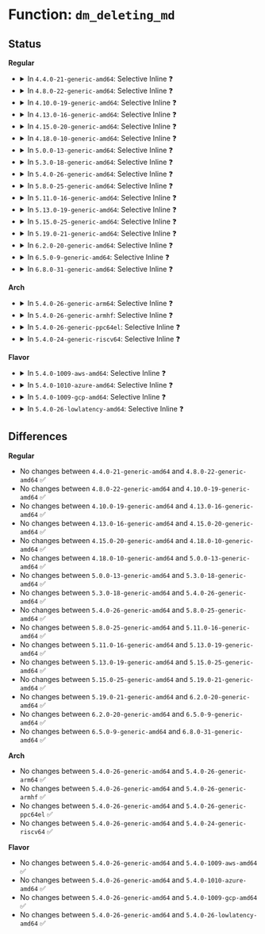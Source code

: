 # Function: <code>dm_deleting_md</code>

## Status
<b>Regular</b>
<ul>
<li>
<details>
<summary>In <code>4.4.0-21-generic-amd64</code>: Selective Inline ❓</summary>

```c
int dm_deleting_md(struct mapped_device * md)
```

```json
{
  "name": "dm_deleting_md",
  "collision_type": "Unique Global",
  "inline_type": "Selective",
  "funcs": [
    {
      "addr": 18446744071585804176,
      "name": "dm_deleting_md",
      "external": true,
      "loc": "drivers/md/dm.c:440",
      "file": "drivers/md/dm.c",
      "inline": "not declared, inlined",
      "caller_inline": [
        "drivers/md/dm.c:dm_blk_open",
        "drivers/md/dm.c:dm_get_md",
        "drivers/md/dm.c:dm_get_from_kobject"
      ],
      "caller_func": [
        "drivers/md/dm-ioctl.c:target_message"
      ]
    }
  ],
  "symbols": [
    {
      "addr": 18446744071585804176,
      "name": "dm_deleting_md",
      "section": ".text",
      "bind": "STB_GLOBAL",
      "size": 25
    }
  ]
}
```
</details>
</li>
<li>
<details>
<summary>In <code>4.8.0-22-generic-amd64</code>: Selective Inline ❓</summary>

```c
int dm_deleting_md(struct mapped_device * md)
```

```json
{
  "name": "dm_deleting_md",
  "collision_type": "Unique Global",
  "inline_type": "Selective",
  "funcs": [
    {
      "addr": 18446744071586204437,
      "name": "dm_deleting_md",
      "external": true,
      "loc": "drivers/md/dm.c:294",
      "file": "drivers/md/dm.c",
      "inline": "not declared, inlined",
      "caller_inline": [
        "drivers/md/dm.c:dm_get_from_kobject",
        "drivers/md/dm.c:dm_get_md",
        "drivers/md/dm.c:dm_blk_open"
      ],
      "caller_func": [
        "drivers/md/dm-ioctl.c:target_message"
      ]
    }
  ],
  "symbols": [
    {
      "addr": 18446744071586199520,
      "name": "dm_deleting_md",
      "section": ".text",
      "bind": "STB_GLOBAL",
      "size": 25
    }
  ]
}
```
</details>
</li>
<li>
<details>
<summary>In <code>4.10.0-19-generic-amd64</code>: Selective Inline ❓</summary>

```c
int dm_deleting_md(struct mapped_device * md)
```

```json
{
  "name": "dm_deleting_md",
  "collision_type": "Unique Global",
  "inline_type": "Selective",
  "funcs": [
    {
      "addr": 18446744071586408901,
      "name": "dm_deleting_md",
      "external": true,
      "loc": "drivers/md/dm.c:294",
      "file": "drivers/md/dm.c",
      "inline": "not declared, inlined",
      "caller_inline": [
        "drivers/md/dm.c:dm_get_from_kobject",
        "drivers/md/dm.c:dm_get_md",
        "drivers/md/dm.c:dm_blk_open"
      ],
      "caller_func": [
        "drivers/md/dm-ioctl.c:target_message"
      ]
    }
  ],
  "symbols": [
    {
      "addr": 18446744071586404000,
      "name": "dm_deleting_md",
      "section": ".text",
      "bind": "STB_GLOBAL",
      "size": 25
    }
  ]
}
```
</details>
</li>
<li>
<details>
<summary>In <code>4.13.0-16-generic-amd64</code>: Selective Inline ❓</summary>

```c
int dm_deleting_md(struct mapped_device * md)
```

```json
{
  "name": "dm_deleting_md",
  "collision_type": "Unique Global",
  "inline_type": "Selective",
  "funcs": [
    {
      "addr": 18446744071586512373,
      "name": "dm_deleting_md",
      "external": true,
      "loc": "drivers/md/dm.c:289",
      "file": "drivers/md/dm.c",
      "inline": "not declared, inlined",
      "caller_inline": [
        "drivers/md/dm.c:dm_get_from_kobject",
        "drivers/md/dm.c:dm_get_md",
        "drivers/md/dm.c:dm_blk_open"
      ],
      "caller_func": [
        "drivers/md/dm-ioctl.c:target_message"
      ]
    }
  ],
  "symbols": [
    {
      "addr": 18446744071586507424,
      "name": "dm_deleting_md",
      "section": ".text",
      "bind": "STB_GLOBAL",
      "size": 25
    }
  ]
}
```
</details>
</li>
<li>
<details>
<summary>In <code>4.15.0-20-generic-amd64</code>: Selective Inline ❓</summary>

```c
int dm_deleting_md(struct mapped_device * md)
```

```json
{
  "name": "dm_deleting_md",
  "collision_type": "Unique Global",
  "inline_type": "Selective",
  "funcs": [
    {
      "addr": 18446744071586979789,
      "name": "dm_deleting_md",
      "external": true,
      "loc": "drivers/md/dm.c:296",
      "file": "drivers/md/dm.c",
      "inline": "not declared, inlined",
      "caller_inline": [
        "drivers/md/dm.c:dm_get_from_kobject",
        "drivers/md/dm.c:dm_get_md",
        "drivers/md/dm.c:dm_blk_open"
      ],
      "caller_func": [
        "drivers/md/dm-ioctl.c:target_message"
      ]
    }
  ],
  "symbols": [
    {
      "addr": 18446744071586974976,
      "name": "dm_deleting_md",
      "section": ".text",
      "bind": "STB_GLOBAL",
      "size": 22
    }
  ]
}
```
</details>
</li>
<li>
<details>
<summary>In <code>4.18.0-10-generic-amd64</code>: Selective Inline ❓</summary>

```c
int dm_deleting_md(struct mapped_device * md)
```

```json
{
  "name": "dm_deleting_md",
  "collision_type": "Unique Global",
  "inline_type": "Selective",
  "funcs": [
    {
      "addr": 18446744071587276582,
      "name": "dm_deleting_md",
      "external": true,
      "loc": "drivers/md/dm.c:342",
      "file": "drivers/md/dm.c",
      "inline": "not declared, inlined",
      "caller_inline": [
        "drivers/md/dm.c:dm_get_from_kobject",
        "drivers/md/dm.c:dm_get_md",
        "drivers/md/dm.c:dm_blk_open"
      ],
      "caller_func": [
        "drivers/md/dm-ioctl.c:target_message"
      ]
    }
  ],
  "symbols": [
    {
      "addr": 18446744071587271696,
      "name": "dm_deleting_md",
      "section": ".text",
      "bind": "STB_GLOBAL",
      "size": 22
    }
  ]
}
```
</details>
</li>
<li>
<details>
<summary>In <code>5.0.0-13-generic-amd64</code>: Selective Inline ❓</summary>

```c
int dm_deleting_md(struct mapped_device * md)
```

```json
{
  "name": "dm_deleting_md",
  "collision_type": "Unique Global",
  "inline_type": "Selective",
  "funcs": [
    {
      "addr": 18446744071587456806,
      "name": "dm_deleting_md",
      "external": true,
      "loc": "drivers/md/dm.c:342",
      "file": "drivers/md/dm.c",
      "inline": "not declared, inlined",
      "caller_inline": [
        "drivers/md/dm.c:dm_get_from_kobject",
        "drivers/md/dm.c:dm_get_md",
        "drivers/md/dm.c:dm_blk_open"
      ],
      "caller_func": [
        "drivers/md/dm-ioctl.c:target_message"
      ]
    }
  ],
  "symbols": [
    {
      "addr": 18446744071587452224,
      "name": "dm_deleting_md",
      "section": ".text",
      "bind": "STB_GLOBAL",
      "size": 22
    }
  ]
}
```
</details>
</li>
<li>
<details>
<summary>In <code>5.3.0-18-generic-amd64</code>: Selective Inline ❓</summary>

```c
int dm_deleting_md(struct mapped_device * md)
```

```json
{
  "name": "dm_deleting_md",
  "collision_type": "Unique Global",
  "inline_type": "Selective",
  "funcs": [
    {
      "addr": 18446744071587730150,
      "name": "dm_deleting_md",
      "external": true,
      "loc": "drivers/md/dm.c:324",
      "file": "drivers/md/dm.c",
      "inline": "not declared, inlined",
      "caller_inline": [
        "drivers/md/dm.c:dm_get_from_kobject",
        "drivers/md/dm.c:dm_get_md",
        "drivers/md/dm.c:dm_blk_open"
      ],
      "caller_func": [
        "drivers/md/dm-ioctl.c:target_message"
      ]
    }
  ],
  "symbols": [
    {
      "addr": 18446744071587726224,
      "name": "dm_deleting_md",
      "section": ".text",
      "bind": "STB_GLOBAL",
      "size": 22
    }
  ]
}
```
</details>
</li>
<li>
<details>
<summary>In <code>5.4.0-26-generic-amd64</code>: Selective Inline ❓</summary>

```c
int dm_deleting_md(struct mapped_device * md)
```

```json
{
  "name": "dm_deleting_md",
  "collision_type": "Unique Global",
  "inline_type": "Selective",
  "funcs": [
    {
      "addr": 18446744071587934502,
      "name": "dm_deleting_md",
      "external": true,
      "loc": "drivers/md/dm.c:324",
      "file": "drivers/md/dm.c",
      "inline": "not declared, inlined",
      "caller_inline": [
        "drivers/md/dm.c:dm_get_from_kobject",
        "drivers/md/dm.c:dm_get_md",
        "drivers/md/dm.c:dm_blk_open"
      ],
      "caller_func": [
        "drivers/md/dm-ioctl.c:target_message"
      ]
    }
  ],
  "symbols": [
    {
      "addr": 18446744071587930576,
      "name": "dm_deleting_md",
      "section": ".text",
      "bind": "STB_GLOBAL",
      "size": 22
    }
  ]
}
```
</details>
</li>
<li>
<details>
<summary>In <code>5.8.0-25-generic-amd64</code>: Selective Inline ❓</summary>

```c
int dm_deleting_md(struct mapped_device * md)
```

```json
{
  "name": "dm_deleting_md",
  "collision_type": "Unique Global",
  "inline_type": "Selective",
  "funcs": [
    {
      "addr": 18446744071588786934,
      "name": "dm_deleting_md",
      "external": true,
      "loc": "drivers/md/dm.c:328",
      "file": "drivers/md/dm.c",
      "inline": "not declared, inlined",
      "caller_inline": [
        "drivers/md/dm.c:dm_get_from_kobject",
        "drivers/md/dm.c:dm_get_md",
        "drivers/md/dm.c:dm_blk_open"
      ],
      "caller_func": [
        "drivers/md/dm-ioctl.c:target_message"
      ]
    }
  ],
  "symbols": [
    {
      "addr": 18446744071588783680,
      "name": "dm_deleting_md",
      "section": ".text",
      "bind": "STB_GLOBAL",
      "size": 22
    }
  ]
}
```
</details>
</li>
<li>
<details>
<summary>In <code>5.11.0-16-generic-amd64</code>: Selective Inline ❓</summary>

```c
int dm_deleting_md(struct mapped_device * md)
```

```json
{
  "name": "dm_deleting_md",
  "collision_type": "Unique Global",
  "inline_type": "Selective",
  "funcs": [
    {
      "addr": 18446744071588805398,
      "name": "dm_deleting_md",
      "external": true,
      "loc": "drivers/md/dm.c:338",
      "file": "drivers/md/dm.c",
      "inline": "not declared, inlined",
      "caller_inline": [
        "drivers/md/dm.c:dm_get_from_kobject",
        "drivers/md/dm.c:dm_get_md",
        "drivers/md/dm.c:dm_blk_open"
      ],
      "caller_func": [
        "drivers/md/dm-ioctl.c:target_message"
      ]
    }
  ],
  "symbols": [
    {
      "addr": 18446744071588802272,
      "name": "dm_deleting_md",
      "section": ".text",
      "bind": "STB_GLOBAL",
      "size": 22
    }
  ]
}
```
</details>
</li>
<li>
<details>
<summary>In <code>5.13.0-19-generic-amd64</code>: Selective Inline ❓</summary>

```c
int dm_deleting_md(struct mapped_device * md)
```

```json
{
  "name": "dm_deleting_md",
  "collision_type": "Unique Global",
  "inline_type": "Selective",
  "funcs": [
    {
      "addr": 18446744071588691094,
      "name": "dm_deleting_md",
      "external": true,
      "loc": "drivers/md/dm.c:343",
      "file": "drivers/md/dm.c",
      "inline": "not declared, inlined",
      "caller_inline": [
        "drivers/md/dm.c:dm_get_from_kobject",
        "drivers/md/dm.c:dm_get_md",
        "drivers/md/dm.c:dm_blk_open"
      ],
      "caller_func": [
        "drivers/md/dm-ioctl.c:target_message"
      ]
    }
  ],
  "symbols": [
    {
      "addr": 18446744071588687152,
      "name": "dm_deleting_md",
      "section": ".text",
      "bind": "STB_GLOBAL",
      "size": 22
    }
  ]
}
```
</details>
</li>
<li>
<details>
<summary>In <code>5.15.0-25-generic-amd64</code>: Selective Inline ❓</summary>

```c
int dm_deleting_md(struct mapped_device * md)
```

```json
{
  "name": "dm_deleting_md",
  "collision_type": "Unique Global",
  "inline_type": "Selective",
  "funcs": [
    {
      "addr": 18446744071589379124,
      "name": "dm_deleting_md",
      "external": true,
      "loc": "drivers/md/dm.c:302",
      "file": "drivers/md/dm.c",
      "inline": "not declared, inlined",
      "caller_inline": [
        "drivers/md/dm.c:dm_get_from_kobject",
        "drivers/md/dm.c:dm_get_md",
        "drivers/md/dm.c:dm_blk_open"
      ],
      "caller_func": [
        "drivers/md/dm-ioctl.c:target_message"
      ]
    }
  ],
  "symbols": [
    {
      "addr": 18446744071589371232,
      "name": "dm_deleting_md",
      "section": ".text",
      "bind": "STB_GLOBAL",
      "size": 22
    }
  ]
}
```
</details>
</li>
<li>
<details>
<summary>In <code>5.19.0-21-generic-amd64</code>: Selective Inline ❓</summary>

```c
int dm_deleting_md(struct mapped_device * md)
```

```json
{
  "name": "dm_deleting_md",
  "collision_type": "Unique Global",
  "inline_type": "Selective",
  "funcs": [
    {
      "addr": 18446744071590854948,
      "name": "dm_deleting_md",
      "external": true,
      "loc": "drivers/md/dm.c:311",
      "file": "drivers/md/dm.c",
      "inline": "not declared, inlined",
      "caller_inline": [
        "drivers/md/dm.c:dm_get_from_kobject",
        "drivers/md/dm.c:dm_get_md",
        "drivers/md/dm.c:dm_blk_open"
      ],
      "caller_func": [
        "drivers/md/dm-ioctl.c:target_message"
      ]
    }
  ],
  "symbols": [
    {
      "addr": 18446744071590851040,
      "name": "dm_deleting_md",
      "section": ".text",
      "bind": "STB_GLOBAL",
      "size": 28
    }
  ]
}
```
</details>
</li>
<li>
<details>
<summary>In <code>6.2.0-20-generic-amd64</code>: Selective Inline ❓</summary>

```c
int dm_deleting_md(struct mapped_device * md)
```

```json
{
  "name": "dm_deleting_md",
  "collision_type": "Unique Global",
  "inline_type": "Selective",
  "funcs": [
    {
      "addr": 18446744071592546550,
      "name": "dm_deleting_md",
      "external": true,
      "loc": "drivers/md/dm.c:306",
      "file": "drivers/md/dm.c",
      "inline": "not declared, inlined",
      "caller_inline": [
        "drivers/md/dm.c:dm_get_from_kobject",
        "drivers/md/dm.c:dm_get_md",
        "drivers/md/dm.c:dm_blk_open"
      ],
      "caller_func": [
        "drivers/md/dm-ioctl.c:target_message"
      ]
    }
  ],
  "symbols": [
    {
      "addr": 18446744071592541392,
      "name": "dm_deleting_md",
      "section": ".text",
      "bind": "STB_GLOBAL",
      "size": 28
    }
  ]
}
```
</details>
</li>
<li>
<details>
<summary>In <code>6.5.0-9-generic-amd64</code>: Selective Inline ❓</summary>

```c
int dm_deleting_md(struct mapped_device * md)
```

```json
{
  "name": "dm_deleting_md",
  "collision_type": "Unique Global",
  "inline_type": "Selective",
  "funcs": [
    {
      "addr": 18446744071592977798,
      "name": "dm_deleting_md",
      "external": true,
      "loc": "drivers/md/dm.c:308",
      "file": "drivers/md/dm.c",
      "inline": "not declared, inlined",
      "caller_inline": [
        "drivers/md/dm.c:dm_get_from_kobject",
        "drivers/md/dm.c:dm_get_md",
        "drivers/md/dm.c:dm_blk_open"
      ],
      "caller_func": [
        "drivers/md/dm-ioctl.c:target_message"
      ]
    }
  ],
  "symbols": [
    {
      "addr": 18446744071592972624,
      "name": "dm_deleting_md",
      "section": ".text",
      "bind": "STB_GLOBAL",
      "size": 28
    }
  ]
}
```
</details>
</li>
<li>
<details>
<summary>In <code>6.8.0-31-generic-amd64</code>: Selective Inline ❓</summary>

```c
int dm_deleting_md(struct mapped_device * md)
```

```json
{
  "name": "dm_deleting_md",
  "collision_type": "Unique Global",
  "inline_type": "Selective",
  "funcs": [
    {
      "addr": 18446744071593727782,
      "name": "dm_deleting_md",
      "external": true,
      "loc": "drivers/md/dm.c:308",
      "file": "drivers/md/dm.c",
      "inline": "not declared, inlined",
      "caller_inline": [
        "drivers/md/dm.c:dm_get_from_kobject",
        "drivers/md/dm.c:dm_get_md",
        "drivers/md/dm.c:dm_blk_open"
      ],
      "caller_func": [
        "drivers/md/dm-ioctl.c:target_message"
      ]
    }
  ],
  "symbols": [
    {
      "addr": 18446744071593722560,
      "name": "dm_deleting_md",
      "section": ".text",
      "bind": "STB_GLOBAL",
      "size": 28
    }
  ]
}
```
</details>
</li>
</ul>
<b>Arch</b>
<ul>
<li>
<details>
<summary>In <code>5.4.0-26-generic-arm64</code>: Selective Inline ❓</summary>

```c
int dm_deleting_md(struct mapped_device * md)
```

```json
{
  "name": "dm_deleting_md",
  "collision_type": "Unique Global",
  "inline_type": "Selective",
  "funcs": [
    {
      "addr": 18446603336501171024,
      "name": "dm_deleting_md",
      "external": true,
      "loc": "drivers/md/dm.c:324",
      "file": "drivers/md/dm.c",
      "inline": "not declared, inlined",
      "caller_inline": [
        "drivers/md/dm.c:dm_get_from_kobject",
        "drivers/md/dm.c:dm_get_md",
        "drivers/md/dm.c:dm_blk_open"
      ],
      "caller_func": [
        "drivers/md/dm-ioctl.c:target_message"
      ]
    }
  ],
  "symbols": [
    {
      "addr": 18446603336501165848,
      "name": "dm_deleting_md",
      "section": ".text",
      "bind": "STB_GLOBAL",
      "size": 44
    }
  ]
}
```
</details>
</li>
<li>
<details>
<summary>In <code>5.4.0-26-generic-armhf</code>: Selective Inline ❓</summary>

```c
int dm_deleting_md(struct mapped_device * md)
```

```json
{
  "name": "dm_deleting_md",
  "collision_type": "Unique Global",
  "inline_type": "Selective",
  "funcs": [
    {
      "addr": 3233680220,
      "name": "dm_deleting_md",
      "external": true,
      "loc": "drivers/md/dm.c:324",
      "file": "drivers/md/dm.c",
      "inline": "not declared, inlined",
      "caller_inline": [
        "drivers/md/dm.c:dm_get_from_kobject",
        "drivers/md/dm.c:dm_get_md",
        "drivers/md/dm.c:dm_blk_open"
      ],
      "caller_func": [
        "drivers/md/dm-ioctl.c:target_message"
      ]
    }
  ],
  "symbols": [
    {
      "addr": 3233675968,
      "name": "dm_deleting_md",
      "section": ".text",
      "bind": "STB_GLOBAL",
      "size": 32
    }
  ]
}
```
</details>
</li>
<li>
<details>
<summary>In <code>5.4.0-26-generic-ppc64el</code>: Selective Inline ❓</summary>

```c
int dm_deleting_md(struct mapped_device * md)
```

```json
{
  "name": "dm_deleting_md",
  "collision_type": "Unique Global",
  "inline_type": "Selective",
  "funcs": [
    {
      "addr": 13835058055294682768,
      "name": "dm_deleting_md",
      "external": true,
      "loc": "drivers/md/dm.c:324",
      "file": "drivers/md/dm.c",
      "inline": "not declared, inlined",
      "caller_inline": [
        "drivers/md/dm.c:dm_get_from_kobject",
        "drivers/md/dm.c:dm_get_md",
        "drivers/md/dm.c:dm_blk_open"
      ],
      "caller_func": [
        "drivers/md/dm-ioctl.c:target_message"
      ]
    }
  ],
  "symbols": [
    {
      "addr": 13835058055294677760,
      "name": "dm_deleting_md",
      "section": ".text",
      "bind": "STB_GLOBAL",
      "size": 20
    }
  ]
}
```
</details>
</li>
<li>
<details>
<summary>In <code>5.4.0-24-generic-riscv64</code>: Selective Inline ❓</summary>

```c
int dm_deleting_md(struct mapped_device * md)
```

```json
{
  "name": "dm_deleting_md",
  "collision_type": "Unique Global",
  "inline_type": "Selective",
  "funcs": [
    {
      "addr": 18446743936277877604,
      "name": "dm_deleting_md",
      "external": true,
      "loc": "drivers/md/dm.c:324",
      "file": "drivers/md/dm.c",
      "inline": "not declared, inlined",
      "caller_inline": [
        "drivers/md/dm.c:dm_get_from_kobject",
        "drivers/md/dm.c:dm_get_md",
        "drivers/md/dm.c:dm_blk_open"
      ],
      "caller_func": [
        "drivers/md/dm-ioctl.c:target_message"
      ]
    }
  ],
  "symbols": [
    {
      "addr": 18446743936277874078,
      "name": "dm_deleting_md",
      "section": ".text",
      "bind": "STB_GLOBAL",
      "size": 38
    }
  ]
}
```
</details>
</li>
</ul>
<b>Flavor</b>
<ul>
<li>
<details>
<summary>In <code>5.4.0-1009-aws-amd64</code>: Selective Inline ❓</summary>

```c
int dm_deleting_md(struct mapped_device * md)
```

```json
{
  "name": "dm_deleting_md",
  "collision_type": "Unique Global",
  "inline_type": "Selective",
  "funcs": [
    {
      "addr": 18446744071587565478,
      "name": "dm_deleting_md",
      "external": true,
      "loc": "drivers/md/dm.c:324",
      "file": "drivers/md/dm.c",
      "inline": "not declared, inlined",
      "caller_inline": [
        "drivers/md/dm.c:dm_get_from_kobject",
        "drivers/md/dm.c:dm_get_md",
        "drivers/md/dm.c:dm_blk_open"
      ],
      "caller_func": [
        "drivers/md/dm-ioctl.c:target_message"
      ]
    }
  ],
  "symbols": [
    {
      "addr": 18446744071587561552,
      "name": "dm_deleting_md",
      "section": ".text",
      "bind": "STB_GLOBAL",
      "size": 22
    }
  ]
}
```
</details>
</li>
<li>
<details>
<summary>In <code>5.4.0-1010-azure-amd64</code>: Selective Inline ❓</summary>

```c
int dm_deleting_md(struct mapped_device * md)
```

```json
{
  "name": "dm_deleting_md",
  "collision_type": "Unique Global",
  "inline_type": "Selective",
  "funcs": [
    {
      "addr": 18446744071587333558,
      "name": "dm_deleting_md",
      "external": true,
      "loc": "drivers/md/dm.c:324",
      "file": "drivers/md/dm.c",
      "inline": "not declared, inlined",
      "caller_inline": [
        "drivers/md/dm.c:dm_get_from_kobject",
        "drivers/md/dm.c:dm_get_md",
        "drivers/md/dm.c:dm_blk_open"
      ],
      "caller_func": [
        "drivers/md/dm-ioctl.c:target_message"
      ]
    }
  ],
  "symbols": [
    {
      "addr": 18446744071587329632,
      "name": "dm_deleting_md",
      "section": ".text",
      "bind": "STB_GLOBAL",
      "size": 22
    }
  ]
}
```
</details>
</li>
<li>
<details>
<summary>In <code>5.4.0-1009-gcp-amd64</code>: Selective Inline ❓</summary>

```c
int dm_deleting_md(struct mapped_device * md)
```

```json
{
  "name": "dm_deleting_md",
  "collision_type": "Unique Global",
  "inline_type": "Selective",
  "funcs": [
    {
      "addr": 18446744071587890646,
      "name": "dm_deleting_md",
      "external": true,
      "loc": "drivers/md/dm.c:324",
      "file": "drivers/md/dm.c",
      "inline": "not declared, inlined",
      "caller_inline": [
        "drivers/md/dm.c:dm_get_from_kobject",
        "drivers/md/dm.c:dm_get_md",
        "drivers/md/dm.c:dm_blk_open"
      ],
      "caller_func": [
        "drivers/md/dm-ioctl.c:target_message"
      ]
    }
  ],
  "symbols": [
    {
      "addr": 18446744071587886720,
      "name": "dm_deleting_md",
      "section": ".text",
      "bind": "STB_GLOBAL",
      "size": 22
    }
  ]
}
```
</details>
</li>
<li>
<details>
<summary>In <code>5.4.0-26-lowlatency-amd64</code>: Selective Inline ❓</summary>

```c
int dm_deleting_md(struct mapped_device * md)
```

```json
{
  "name": "dm_deleting_md",
  "collision_type": "Unique Global",
  "inline_type": "Selective",
  "funcs": [
    {
      "addr": 18446744071588005910,
      "name": "dm_deleting_md",
      "external": true,
      "loc": "drivers/md/dm.c:324",
      "file": "drivers/md/dm.c",
      "inline": "not declared, inlined",
      "caller_inline": [
        "drivers/md/dm.c:dm_get_from_kobject",
        "drivers/md/dm.c:dm_get_md",
        "drivers/md/dm.c:dm_blk_open"
      ],
      "caller_func": [
        "drivers/md/dm-ioctl.c:target_message"
      ]
    }
  ],
  "symbols": [
    {
      "addr": 18446744071588002016,
      "name": "dm_deleting_md",
      "section": ".text",
      "bind": "STB_GLOBAL",
      "size": 22
    }
  ]
}
```
</details>
</li>
</ul>

## Differences
<b>Regular</b>
<ul>
<li>
No changes between <code>4.4.0-21-generic-amd64</code> and <code>4.8.0-22-generic-amd64</code> ✅
</li>
<li>
No changes between <code>4.8.0-22-generic-amd64</code> and <code>4.10.0-19-generic-amd64</code> ✅
</li>
<li>
No changes between <code>4.10.0-19-generic-amd64</code> and <code>4.13.0-16-generic-amd64</code> ✅
</li>
<li>
No changes between <code>4.13.0-16-generic-amd64</code> and <code>4.15.0-20-generic-amd64</code> ✅
</li>
<li>
No changes between <code>4.15.0-20-generic-amd64</code> and <code>4.18.0-10-generic-amd64</code> ✅
</li>
<li>
No changes between <code>4.18.0-10-generic-amd64</code> and <code>5.0.0-13-generic-amd64</code> ✅
</li>
<li>
No changes between <code>5.0.0-13-generic-amd64</code> and <code>5.3.0-18-generic-amd64</code> ✅
</li>
<li>
No changes between <code>5.3.0-18-generic-amd64</code> and <code>5.4.0-26-generic-amd64</code> ✅
</li>
<li>
No changes between <code>5.4.0-26-generic-amd64</code> and <code>5.8.0-25-generic-amd64</code> ✅
</li>
<li>
No changes between <code>5.8.0-25-generic-amd64</code> and <code>5.11.0-16-generic-amd64</code> ✅
</li>
<li>
No changes between <code>5.11.0-16-generic-amd64</code> and <code>5.13.0-19-generic-amd64</code> ✅
</li>
<li>
No changes between <code>5.13.0-19-generic-amd64</code> and <code>5.15.0-25-generic-amd64</code> ✅
</li>
<li>
No changes between <code>5.15.0-25-generic-amd64</code> and <code>5.19.0-21-generic-amd64</code> ✅
</li>
<li>
No changes between <code>5.19.0-21-generic-amd64</code> and <code>6.2.0-20-generic-amd64</code> ✅
</li>
<li>
No changes between <code>6.2.0-20-generic-amd64</code> and <code>6.5.0-9-generic-amd64</code> ✅
</li>
<li>
No changes between <code>6.5.0-9-generic-amd64</code> and <code>6.8.0-31-generic-amd64</code> ✅
</li>
</ul>
<b>Arch</b>
<ul>
<li>
No changes between <code>5.4.0-26-generic-amd64</code> and <code>5.4.0-26-generic-arm64</code> ✅
</li>
<li>
No changes between <code>5.4.0-26-generic-amd64</code> and <code>5.4.0-26-generic-armhf</code> ✅
</li>
<li>
No changes between <code>5.4.0-26-generic-amd64</code> and <code>5.4.0-26-generic-ppc64el</code> ✅
</li>
<li>
No changes between <code>5.4.0-26-generic-amd64</code> and <code>5.4.0-24-generic-riscv64</code> ✅
</li>
</ul>
<b>Flavor</b>
<ul>
<li>
No changes between <code>5.4.0-26-generic-amd64</code> and <code>5.4.0-1009-aws-amd64</code> ✅
</li>
<li>
No changes between <code>5.4.0-26-generic-amd64</code> and <code>5.4.0-1010-azure-amd64</code> ✅
</li>
<li>
No changes between <code>5.4.0-26-generic-amd64</code> and <code>5.4.0-1009-gcp-amd64</code> ✅
</li>
<li>
No changes between <code>5.4.0-26-generic-amd64</code> and <code>5.4.0-26-lowlatency-amd64</code> ✅
</li>
</ul>
